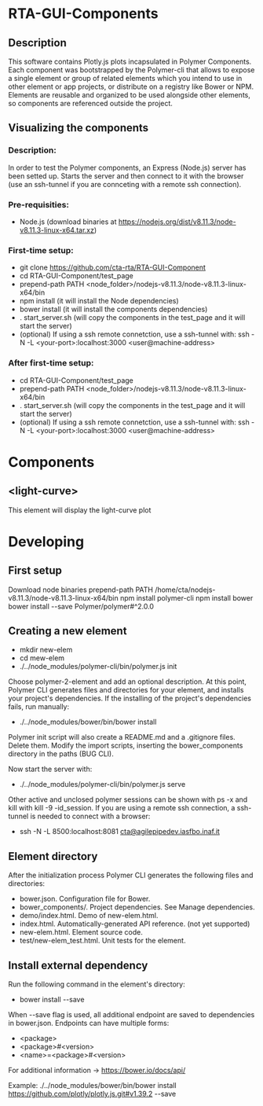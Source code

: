 # RTA-GUI-Components


## Description
This software contains Plotly.js plots incapsulated in Polymer Components. Each component was bootstrapped by the Polymer-cli that allows to expose a single element or group of related elements which you intend to use in other element or app projects, or distribute on a registry like Bower or NPM. Elements are reusable and organized to be used alongside other elements, so components are referenced outside the project.



## Visualizing the components

### Description:
In order to test the Polymer components, an Express (Node.js) server has been setted up. Starts the server and then connect to it with the browser (use an ssh-tunnel if you are connceting with a remote ssh connection).

### Pre-requisities:
* Node.js (download binaries at https://nodejs.org/dist/v8.11.3/node-v8.11.3-linux-x64.tar.xz)

### First-time setup:
* git clone https://github.com/cta-rta/RTA-GUI-Component
* cd RTA-GUI-Component/test_page
* prepend-path PATH \<node_folder\>/nodejs-v8.11.3/node-v8.11.3-linux-x64/bin
* npm install (it will install the Node dependencies)
* bower install (it will install the components dependencies)
* . start_server.sh (will copy the components in the test_page and it will start the server)
* (optional) If using a ssh remote connetction, use a ssh-tunnel with:  ssh -N -L \<your-port\>:localhost:3000 \<user@machine-address\>

### After first-time setup:
* cd RTA-GUI-Component/test_page
* prepend-path PATH \<node_folder\>/nodejs-v8.11.3/node-v8.11.3-linux-x64/bin
* . start_server.sh (will copy the components in the test_page and it will start the server)
* (optional) If using a ssh remote connetction, use a ssh-tunnel with:  ssh -N -L \<your-port\>:localhost:3000 \<user@machine-address\>

# Components

## \<light-curve\>

This element will display the light-curve plot



# Developing

## First setup
Download node binaries
prepend-path PATH /home/cta/nodejs-v8.11.3/node-v8.11.3-linux-x64/bin
npm install polymer-cli
npm install bower
bower install --save Polymer/polymer#^2.0.0

## Creating a new element

* mkdir new-elem
* cd mew-elem
* ./../node_modules/polymer-cli/bin/polymer.js init

Choose polymer-2-element and add an optional description. At this point, Polymer CLI generates files and directories for your element, and installs your project's dependencies. If the installing of the project's dependencies fails, run manually:

* ./../node_modules/bower/bin/bower install

Polymer init script will also create a README.md and a .gitignore files. Delete them. Modify the import scripts, inserting the bower_components directory in the paths (BUG CLI).

Now start the server with:

* ./../node_modules/polymer-cli/bin/polymer.js serve

Other active and unclosed polymer sessions can be shown with ps -x and kill with kill -9 -id_session.
If you are using a remote ssh connection, a ssh-tunnel is needed to connect with a browser:

* ssh -N -L 8500:localhost:8081 cta@agilepipedev.iasfbo.inaf.it


## Element directory
After the initialization process Polymer CLI generates the following files and directories:

* bower.json. Configuration file for Bower.
* bower_components/. Project dependencies. See Manage dependencies.
* demo/index.html. Demo of new-elem.html.
* index.html. Automatically-generated API reference. (not yet supported)
* new-elem.html. Element source code.
* test/new-elem_test.html. Unit tests for the element.

## Install external dependency
Run the following command in the element's directory:

* bower install <endpoint> --save

When --save flag is used, all additional endpoint are saved to dependencies in bower.json.
Endpoints can have multiple forms:

* \<package\>
* \<package\>#\<version\>
* \<name\>=\<package\>#\<version\>

For additional information -> https://bower.io/docs/api/

Example:
  ./../node_modules/bower/bin/bower install https://github.com/plotly/plotly.js.git#v1.39.2 --save
